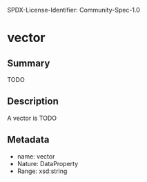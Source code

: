 SPDX-License-Identifier: Community-Spec-1.0

# vector

## Summary

TODO

## Description

A vector is TODO

## Metadata

- name: vector
- Nature: DataProperty
- Range: xsd:string

